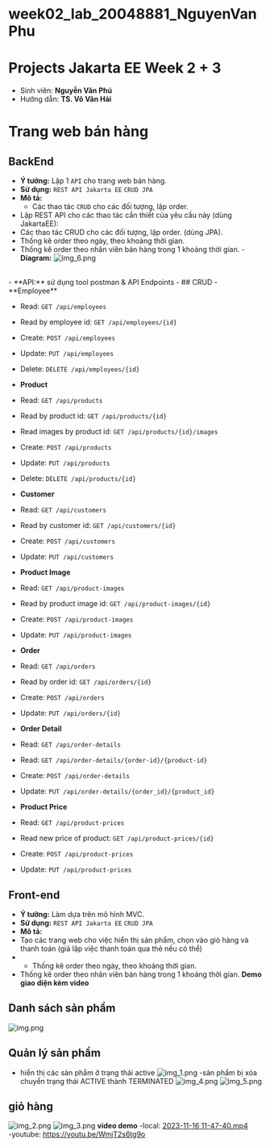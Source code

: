 # week02_lab_20048881_NguyenVanPhu
# Projects Jakarta EE Week 2 + 3
- Sinh viên: **Nguyễn Văn Phú**
- Hướng dẫn: **TS. Võ Văn Hải**
# Trang web bán hàng

## BackEnd
- **Ý tưởng:** Lập 1 `API` cho trang web bán hàng. <br>
- **Sử dụng:** `REST API Jakarta EE`  `CRUD JPA` <br>
- **Mô tả:**<br>
    - Các thao tác `CRUD` cho các đối tượng, lập order. <br>
- Lập REST API cho các thao tác cần thiết của yêu cầu này (dùng JakartaEE):
- Các thao tác CRUD cho các đối tượng, lập order. (dùng JPA).
- Thống kê order theo ngày, theo khoảng thời gian.
- Thống kê order theo nhân viên bán hàng trong 1 khoảng thời gian.
-**Diagram:**
![img_6.png](img_6.png)
<br>
- **API:** sử dụng tool postman & API Endpoints
- ## CRUD
-   **Employee**

  -   Read: `GET /api/employees`
  -   Read by employee id: `GET /api/employees/{id}`
  -   Create: `POST /api/employees`
  -   Update: `PUT /api/employees`
  -   Delete: `DELETE /api/employees/{id}`

-   **Product**

  -   Read: `GET /api/products`
  -   Read by product id: `GET /api/products/{id}`
  -   Read images by product id: `GET /api/products/{id}/images`
  -   Create: `POST /api/products`
  -   Update: `PUT /api/products`
  -   Delete: `DELETE /api/products/{id}`

-   **Customer**

  -   Read: `GET /api/customers`
  -   Read by customer id: `GET /api/customers/{id}`
  -   Create: `POST /api/customers`
  -   Update: `PUT /api/customers`


-   **Product Image**

  -   Read: `GET /api/product-images`
  -   Read by product image id: `GET /api/product-images/{id}`
  -   Create: `POST /api/product-images`
  -   Update: `PUT /api/product-images`


-   **Order**

  -   Read: `GET /api/orders`
  -   Read by order id: `GET /api/orders/{id}`
  -   Create: `POST /api/orders`
  -   Update: `PUT /api/orders/{id}`

-   **Order Detail**

  -   Read: `GET /api/order-details`
  -   Read: `GET /api/order-details/{order-id}/{product-id}`
  -   Create: `POST /api/order-details`
  -   Update: `PUT /api/order-details/{order_id}/{product_id}`

-   **Product Price**

  -   Read: `GET /api/product-prices`
  -   Read new price of product: `GET /api/product-prices/{id}`
  -   Create: `POST /api/product-prices`
  -   Update: `PUT /api/product-prices`

## Front-end
- **Ý tưởng:** Làm dựa trên mô hình MVC. <br>
- **Sử dụng:** `REST API Jakarta EE`  `CRUD JPA` <br>
- **Mô tả:**<br>
- Tạo các trang web cho việc hiển thị sản phẩm, chọn vào giỏ hàng và thanh toán (giả lập
  việc thanh toán qua thẻ nếu có thể)
- - Thống kê order theo ngày, theo khoảng thời gian.
- Thống kê order theo nhân viên bán hàng trong 1 khoảng thời gian.
**Demo giao diện kèm video**
## Danh sách sản phẩm
![img.png](img.png)

## Quản lý sản phẩm
- hiển thị các sản phẩm ở trạng thái active
![img_1.png](img_1.png)
-sản phẩm bị xóa chuyển trạng thái ACTIVE thành TERMINATED
![img_4.png](img_4.png)
![img_5.png](img_5.png)

## giỏ hàng
![img_2.png](img_2.png)
![img_3.png](img_3.png)
**video demo**
-local: [2023-11-16 11-47-40.mp4](2023-11-16%2011-47-40.mp4)
<br>
-youtube: https://youtu.be/WmjT2s6tg9o